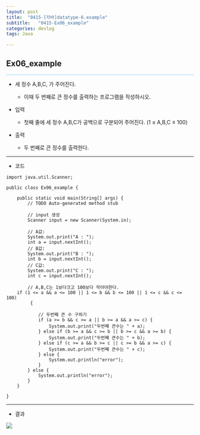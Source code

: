 ```yaml
---
layout: post
title:  "0415-[자바]datatype-6.example"
subtitle:   "0415-Ex06_example"
categories: devlog
tags: Java

---
```


## Ex06_example

<hr style="height: 1px; background: skyblue; "/>

- 세 정수 A,B,C, 가 주어진다.<br>
  - 이때 두 번째로 큰	정수를 출력하는 프로그램을 작성하시오.<br>


- 입력
	 - 첫째 줄에 세 정수 A,B,C가 공백으로 구분되어 주어진다.
	   (1 ≤ A,B,C ≤ 100)


- 출력
	- 두 번째로 큰 정수를 출력한다.

---

- 코드

~~~
import java.util.Scanner;

public class Ex06_example {

	public static void main(String[] args) {
		// TODO Auto-generated method stub

		// input 생성
		Scanner input = new Scanner(System.in);

		// A값:
		System.out.print("A : ");
		int a = input.nextInt();
		// B값:
		System.out.print("B : ");
		int b = input.nextInt();
		// C값:
		System.out.print("C : ");
		int c = input.nextInt();

		// A,B,C는 1보다크고 100보다 작아야한다.
	if (1 <= a && a <= 100 || 1 <= b && b <= 100 || 1 <= c && c <= 100)
		 {

			// 두번째 큰 수 구하기
			if (a >= b && c >= a || b >= a && a >= c) {
				System.out.print("두번째 큰수는 " + a);
			} else if (b >= a && c >= b || b >= c && a >= b) {
				System.out.print("두번째 큰수는 " + b);
			} else if (c >= a && b >= c || c >= b && a >= c) {
				System.out.print("두번째 큰수는 " + c);
			} else {
				System.out.println("error");
			}
		} else {
			System.out.println("error");
		}
	}

}

~~~

---

- 결과

<img style="float: left;" src="https://user-images.githubusercontent.com/49095304/57597871-0f0ea500-758c-11e9-8176-7fca0f940ce9.JPG">
